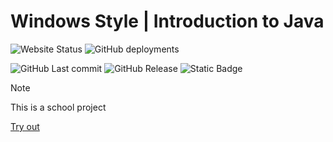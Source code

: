 ﻿# Windows Style | Introduction to Java

![Website Status](https://img.shields.io/website?url=https%3A%2F%2Fjabaitech.github.io%2Fcomprog1-java-windows%2F&up_message=Online&up_color=green&down_message=Offline&down_color=red&style=for-the-badge) ![GitHub deployments](https://img.shields.io/github/deployments/jabaitech/comprog1-java-windows/github-pages?style=for-the-badge&label=Build%20Status)

![GitHub Last commit](https://img.shields.io/github/last-commit/jabaitech/comprog1-java-windows?display_timestamp=committer) ![GitHub Release](https://img.shields.io/github/v/release/jabaitech/comprog1-java-windows) ![Static Badge](https://img.shields.io/badge/Project%20Length-18%20Hours-informational?style=flat-square)

> [!NOTE]
> This is a school project

[Try out](https://jabaitech.github.io/comprog1-java-windows/)
